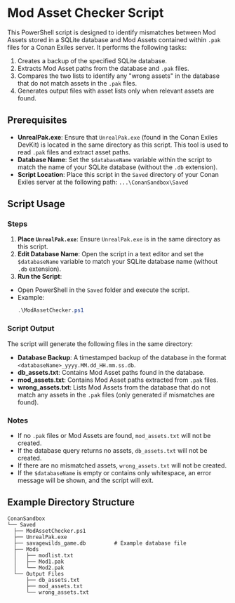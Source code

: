# Mod Asset Checker Script

This PowerShell script is designed to identify mismatches between Mod Assets stored in a SQLite database and Mod Assets contained within `.pak` files for a Conan Exiles server. It performs the following tasks:

1. Creates a backup of the specified SQLite database.
2. Extracts Mod Asset paths from the database and `.pak` files.
3. Compares the two lists to identify any "wrong assets" in the database that do not match assets in the `.pak` files.
4. Generates output files with asset lists only when relevant assets are found.

## Prerequisites

- **UnrealPak.exe**: Ensure that `UnrealPak.exe` (found in the Conan Exiles DevKit) is located in the same directory as this script. This tool is used to read `.pak` files and extract asset paths.
- **Database Name**: Set the `$databaseName` variable within the script to match the name of your SQLite database (without the `.db` extension).
- **Script Location**: Place this script in the `Saved` directory of your Conan Exiles server at the following path: `...\ConanSandbox\Saved`
## Script Usage

### Steps

1. **Place `UnrealPak.exe`**: Ensure `UnrealPak.exe` is in the same directory as this script.
2. **Edit Database Name**: Open the script in a text editor and set the `$databaseName` variable to match your SQLite database name (without `.db` extension).
3. **Run the Script**:
 - Open PowerShell in the `Saved` folder and execute the script.
 - Example:
   ```powershell
   .\ModAssetChecker.ps1
   ```

### Script Output

The script will generate the following files in the same directory:

- **Database Backup**: A timestamped backup of the database in the format `<databaseName>_yyyy.MM.dd_HH.mm.ss.db`.
- **db_assets.txt**: Contains Mod Asset paths found in the database.
- **mod_assets.txt**: Contains Mod Asset paths extracted from `.pak` files.
- **wrong_assets.txt**: Lists Mod Assets from the database that do not match any assets in the `.pak` files (only generated if mismatches are found).

### Notes

- If no `.pak` files or Mod Assets are found, `mod_assets.txt` will not be created.
- If the database query returns no assets, `db_assets.txt` will not be created.
- If there are no mismatched assets, `wrong_assets.txt` will not be created.
- If the `$databaseName` is empty or contains only whitespace, an error message will be shown, and the script will exit.

## Example Directory Structure

```plaintext
ConanSandbox
└── Saved
  ├── ModAssetChecker.ps1
  ├── UnrealPak.exe
  ├── savagewilds_game.db         # Example database file
  ├── Mods
  │   ├── modlist.txt
  │   ├── Mod1.pak
  │   └── Mod2.pak
  └── Output Files
      ├── db_assets.txt
      ├── mod_assets.txt
      └── wrong_assets.txt
